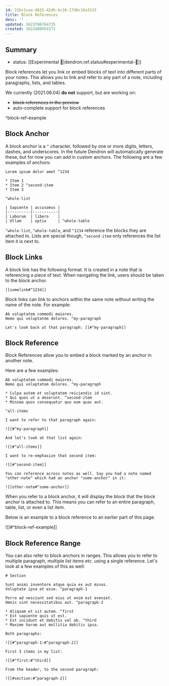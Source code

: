 ```yaml
---
id: 21bc1caa-d815-42db-bc16-27d6c16a3115
title: Block References
desc: ''
updated: 1623706764735
created: 1622400954171
---
```



## Summary
- status: [[Experimental 🧪|dendron.ref.status#experimental-🧪]]

Block references let you link or embed blocks of text into different parts of your notes. This allows you to link and refer to any part of a note, including paragraphs, lists, and tables.

We currently (2021.06.04) **do not** support, but are working on:
* ~~block references in the preview~~
* auto-complete support for block references

^block-ref-example


## Block Anchor

A block anchor is a `^` character, followed by one or more digits, letters, dashes, and underscores. In the future Dendron will automatically generate these, but for now you can add in custom anchors. The following are a few examples of anchors:

```
Lorem ipsum dolor amet ^1234

* Item 1
* Item 2 ^second-item
* Item 3

^whole-list

| Sapiente | accusamus |
|----------|-----------|
| Laborum  | libero    |
| Ullam    | optio     | ^whole-table
```

`^whole-list`, `^whole-table`, and `^1234` reference the blocks they are attached to. Lists are special though, `^second-item` only references the list item it is next to.

## Block Links

A block link has the following format. It is created in a note that is referencing a piece of text. When navigating the link, users should be taken to the block anchor. 

```
[[somelink#^1234]]
```

Block links can link to anchors within the same note without writing the name of the note. For example:

```
Ab voluptatem commodi maiores.
Nemo qui voluptatem dolores. ^my-paragraph

Let's look back at that paragraph: [[#^my-paragraph]]
```

## Block Reference

Block References allow you to embed a block marked by an anchor in another note. 

Here are a few examples:

```
Ab voluptatem commodi maiores.
Nemo qui voluptatem dolores. ^my-paragraph

* Culpa autem et voluptatem reiciendis id sint.
* Qui quos ut a deserunt. ^second-item
* Minima quos consequatur quo eum quas aut.

^all-items

I want to refer to that paragraph again:

![[#^my-paragraph]]

And let's look at that list again:

![[#^all-items]]

I want to re-emphasize that second item:

![[#^second-item]]

You can reference across notes as well. Say you had a note named "other-note" which had an anchor "some-anchor" in it:

![[other-note#^some-anchor]]
```


When you refer to a block anchor, it will display the block that the block anchor is attached to. This means you can refer to an entire paragraph, table, list, or even a list item.

Below is an example to a block reference to an earlier part of this page.

![[#^block-ref-example]]

## Block Reference Range

You can also refer to block anchors in ranges. This allows you to refer to multiple paragraph, multiple list items etc. using a single reference. Let's look at a few examples of this as well:

```
# Section

Sunt animi inventore atque quia ex aut minus.
Voluptate ipsa et esse. ^paragraph-1

Porro ad nesciunt sed eius ut enim est eveniet.
Omnis sint necessitatibus aut. ^paragraph-2

* Aliquam et sit autem. ^first
* Est sapiente quis ut est.
* Est incidunt et debitis vel ab. ^third
* Maxime harum aut mollitia debitis ipsa.

Both paragraphs:

![[#^paragraph-1:#^paragraph-2]]

First 3 items in my list:

![[#^first:#^third]]

From the header, to the second paragraph:

![[#section:#^paragraph-2]]
```

